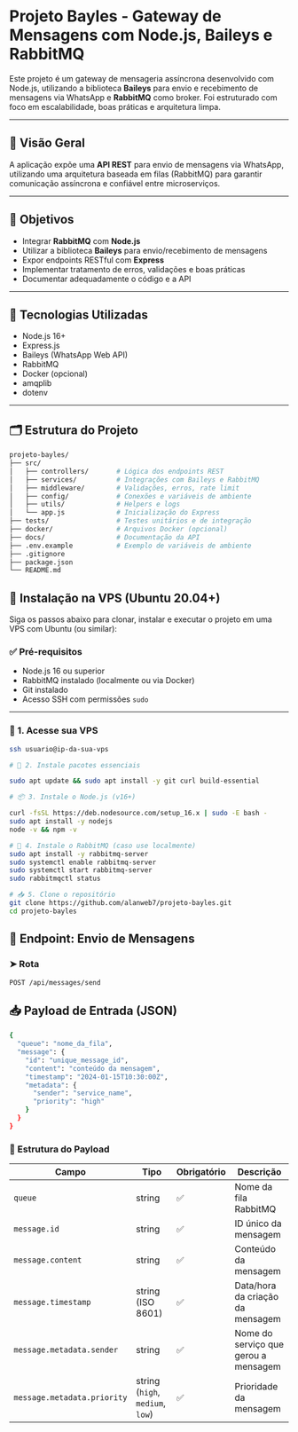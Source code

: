 # Projeto Bayles - Gateway de Mensagens com Node.js, Baileys e RabbitMQ

Este projeto é um gateway de mensageria assíncrona desenvolvido com Node.js, utilizando a biblioteca **Baileys** para envio e recebimento de mensagens via WhatsApp e **RabbitMQ** como broker. Foi estruturado com foco em escalabilidade, boas práticas e arquitetura limpa.

---

## 📌 Visão Geral

A aplicação expõe uma **API REST** para envio de mensagens via WhatsApp, utilizando uma arquitetura baseada em filas (RabbitMQ) para garantir comunicação assíncrona e confiável entre microserviços.

---

## 🎯 Objetivos

- Integrar **RabbitMQ** com **Node.js**
- Utilizar a biblioteca **Baileys** para envio/recebimento de mensagens
- Expor endpoints RESTful com **Express**
- Implementar tratamento de erros, validações e boas práticas
- Documentar adequadamente o código e a API

---

## 🧰 Tecnologias Utilizadas

- Node.js 16+
- Express.js
- Baileys (WhatsApp Web API)
- RabbitMQ
- Docker (opcional)
- amqplib
- dotenv

---

## 🗂 Estrutura do Projeto

```bash
projeto-bayles/
├── src/
│   ├── controllers/       # Lógica dos endpoints REST
│   ├── services/          # Integrações com Baileys e RabbitMQ
│   ├── middleware/        # Validações, erros, rate limit
│   ├── config/            # Conexões e variáveis de ambiente
│   ├── utils/             # Helpers e logs
│   └── app.js             # Inicialização do Express
├── tests/                 # Testes unitários e de integração
├── docker/                # Arquivos Docker (opcional)
├── docs/                  # Documentação da API
├── .env.example           # Exemplo de variáveis de ambiente
├── .gitignore
├── package.json
└── README.md

```

## 🚀 Instalação na VPS (Ubuntu 20.04+)

Siga os passos abaixo para clonar, instalar e executar o projeto em uma VPS com Ubuntu (ou similar):

### ✅ Pré-requisitos

- Node.js 16 ou superior
- RabbitMQ instalado (localmente ou via Docker)
- Git instalado
- Acesso SSH com permissões `sudo`

---

### 🧱 1. Acesse sua VPS

```bash
ssh usuario@ip-da-sua-vps

# 🔧 2. Instale pacotes essenciais

sudo apt update && sudo apt install -y git curl build-essential

# 📦 3. Instale o Node.js (v16+)

curl -fsSL https://deb.nodesource.com/setup_16.x | sudo -E bash -
sudo apt install -y nodejs
node -v && npm -v

# 🐰 4. Instale o RabbitMQ (caso use localmente)
sudo apt install -y rabbitmq-server
sudo systemctl enable rabbitmq-server
sudo systemctl start rabbitmq-server
sudo rabbitmqctl status

# 📥 5. Clone o repositório
git clone https://github.com/alanweb7/projeto-bayles.git
cd projeto-bayles

```

## 📨 Endpoint: Envio de Mensagens

### ➤ Rota
```http
POST /api/messages/send

```
## 📥 Payload de Entrada (JSON)

```bash
{
  "queue": "nome_da_fila",
  "message": {
    "id": "unique_message_id",
    "content": "conteúdo da mensagem",
    "timestamp": "2024-01-15T10:30:00Z",
    "metadata": {
      "sender": "service_name",
      "priority": "high"
    }
  }
}

```

### 📄 Estrutura do Payload

| Campo                        | Tipo                             | Obrigatório | Descrição                             |
|-----------------------------|----------------------------------|-------------|----------------------------------------|
| `queue`                     | string                           | ✅           | Nome da fila RabbitMQ                  |
| `message.id`                | string                           | ✅           | ID único da mensagem                   |
| `message.content`           | string                           | ✅           | Conteúdo da mensagem                   |
| `message.timestamp`         | string (ISO 8601)                | ✅           | Data/hora da criação da mensagem       |
| `message.metadata.sender`   | string                           | ✅           | Nome do serviço que gerou a mensagem   |
| `message.metadata.priority` | string (`high`, `medium`, `low`) | ✅           | Prioridade da mensagem                 |

